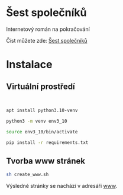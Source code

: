 # Šest společníků

Internetový román na pokračování

Číst můžete zde: [Šest společníků](https://www.sest-spolecniku.cz/)

# Instalace


## Virtuální prostředí

``` bash


apt install python3.10-venv

python3 -m venv env3_10

source env3_10/bin/activate

pip install -r requirements.txt


```

## Tvorba www stránek

``` bash
sh create_www.sh  
```

Výsledné stránky se nachází v adresáři [www](www/).


